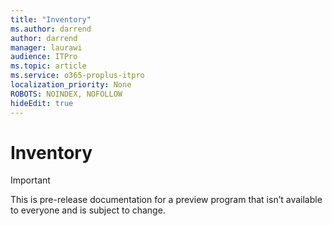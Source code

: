 ```yaml
---
title: "Inventory"
ms.author: darrend
author: darrend
manager: laurawi
audience: ITPro
ms.topic: article
ms.service: o365-proplus-itpro
localization_priority: None
ROBOTS: NOINDEX, NOFOLLOW
hideEdit: true
---
```


# Inventory

> [!IMPORTANT]
> This is pre-release documentation for a preview program that isn’t available to everyone and is subject to change.
